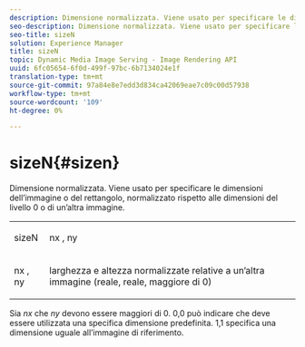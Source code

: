 ```yaml
---
description: Dimensione normalizzata. Viene usato per specificare le dimensioni dell’immagine o del rettangolo, normalizzato rispetto alle dimensioni del livello 0 o di un’altra immagine.
seo-description: Dimensione normalizzata. Viene usato per specificare le dimensioni dell’immagine o del rettangolo, normalizzato rispetto alle dimensioni del livello 0 o di un’altra immagine.
seo-title: sizeN
solution: Experience Manager
title: sizeN
topic: Dynamic Media Image Serving - Image Rendering API
uuid: 6fc05654-6f0d-499f-97bc-6b7134024e1f
translation-type: tm+mt
source-git-commit: 97a84e8e7edd3d834ca42069eae7c09c00d57938
workflow-type: tm+mt
source-wordcount: '109'
ht-degree: 0%

---
```



# sizeN{#sizen}

Dimensione normalizzata. Viene usato per specificare le dimensioni dell’immagine o del rettangolo, normalizzato rispetto alle dimensioni del livello 0 o di un’altra immagine.

<table id="simpletable_BB36205775D4447084E527E2630D28B9"> 
 <tr class="strow"> 
  <td class="stentry"> <p><span class="codeph"> <span class="varname"> sizeN</span> </span> </p></td> 
  <td class="stentry"> <p><span class="codeph"> <span class="varname"> nx</span> </span>,  <span class="codeph"><span class="varname"> ny</span></span> </p></td> 
 </tr> 
 <tr class="strow"> 
  <td class="stentry"> <p><span class="codeph"> <span class="varname"> nx</span> </span>,  <span class="codeph"><span class="varname"> ny</span></span> </p></td> 
  <td class="stentry"> <p>larghezza e altezza normalizzate relative a un’altra immagine (reale, reale, maggiore di 0) </p></td> 
 </tr> 
</table>

Sia *nx* che *ny* devono essere maggiori di 0. 0,0 può indicare che deve essere utilizzata una specifica dimensione predefinita. 1,1 specifica una dimensione uguale all’immagine di riferimento.
